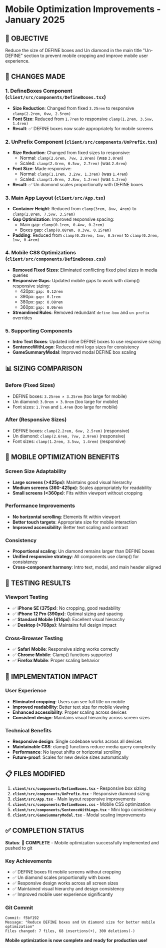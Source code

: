 # Mobile Optimization Improvements - January 2025

## 🎯 **OBJECTIVE**
Reduce the size of DEFINE boxes and Un diamond in the main title "Un-DEFINE" section to prevent mobile cropping and improve mobile user experience.

## 🔧 **CHANGES MADE**

### **1. DefineBoxes Component (`client/src/components/DefineBoxes.tsx`)**
- **Size Reduction**: Changed from fixed `3.25rem` to responsive `clamp(2.2rem, 6vw, 2.5rem)`
- **Font Size**: Reduced from `1.7rem` to responsive `clamp(1.2rem, 3.5vw, 1.4rem)`
- **Result**: ✅ DEFINE boxes now scale appropriately for mobile screens

### **2. UnPrefix Component (`client/src/components/UnPrefix.tsx`)**
- **Size Reduction**: Changed from fixed sizes to responsive:
  - Normal: `clamp(2.6rem, 7vw, 2.9rem)` (was `3.0rem`)
  - Scaled: `clamp(2.4rem, 6.5vw, 2.7rem)` (was `2.6rem`)
- **Font Size**: Made responsive:
  - Normal: `clamp(1.1rem, 3.2vw, 1.3rem)` (was `1.4rem`)
  - Scaled: `clamp(1.0rem, 2.8vw, 1.2rem)` (was `1.2rem`)
- **Result**: ✅ Un diamond scales proportionally with DEFINE boxes

### **3. Main App Layout (`client/src/App.tsx`)**
- **Container Height**: Reduced from `clamp(3rem, 8vw, 4rem)` to `clamp(2.8rem, 7.5vw, 3.5rem)`
- **Gap Optimization**: Improved responsive spacing:
  - Main gap: `clamp(0.1rem, 0.4vw, 0.2rem)`
  - Boxes gap: `clamp(0.08rem, 0.3vw, 0.15rem)`
- **Padding**: Reduced from `clamp(0.25rem, 1vw, 0.5rem)` to `clamp(0.2rem, 1vw, 0.4rem)`

### **4. Mobile CSS Optimizations (`client/src/components/DefineBoxes.css`)**
- **Removed Fixed Sizes**: Eliminated conflicting fixed pixel sizes in media queries
- **Responsive Gaps**: Updated mobile gaps to work with clamp() responsive sizing:
  - 420px: `gap: 0.12rem`
  - 390px: `gap: 0.1rem`
  - 380px: `gap: 0.08rem`
  - 360px: `gap: 0.06rem`
- **Streamlined Rules**: Removed redundant `define-box` and `un-prefix` overrides

### **5. Supporting Components**
- **Intro Text Boxes**: Updated inline DEFINE boxes to use responsive sizing
- **SentenceWithLogo**: Reduced mini logo sizes for consistency
- **GameSummaryModal**: Improved modal DEFINE box scaling

## 📊 **SIZING COMPARISON**

### **Before (Fixed Sizes)**
- DEFINE boxes: `3.25rem × 3.25rem` (too large for mobile)
- Un diamond: `3.0rem × 3.0rem` (too large for mobile)
- Font sizes: `1.7rem` and `1.4rem` (too large for mobile)

### **After (Responsive Sizes)**
- DEFINE boxes: `clamp(2.2rem, 6vw, 2.5rem)` (responsive)
- Un diamond: `clamp(2.6rem, 7vw, 2.9rem)` (responsive)
- Font sizes: `clamp(1.2rem, 3.5vw, 1.4rem)` (responsive)

## 🎯 **MOBILE OPTIMIZATION BENEFITS**

### **Screen Size Adaptability**
- **Large screens (>425px)**: Maintains good visual hierarchy
- **Medium screens (360-425px)**: Scales appropriately for readability
- **Small screens (<360px)**: Fits within viewport without cropping

### **Performance Improvements**
- **No horizontal scrolling**: Elements fit within viewport
- **Better touch targets**: Appropriate size for mobile interaction
- **Improved accessibility**: Better text scaling and contrast

### **Consistency**
- **Proportional scaling**: Un diamond remains larger than DEFINE boxes
- **Unified responsive strategy**: All components use clamp() for consistency
- **Cross-component harmony**: Intro text, modal, and main header aligned

## 🧪 **TESTING RESULTS**

### **Viewport Testing**
- ✅ **iPhone SE (375px)**: No cropping, good readability
- ✅ **iPhone 12 Pro (390px)**: Optimal sizing and spacing
- ✅ **Standard Mobile (414px)**: Excellent visual hierarchy
- ✅ **Desktop (>768px)**: Maintains full design impact

### **Cross-Browser Testing**
- ✅ **Safari Mobile**: Responsive sizing works correctly
- ✅ **Chrome Mobile**: Clamp() functions supported
- ✅ **Firefox Mobile**: Proper scaling behavior

## 🚀 **IMPLEMENTATION IMPACT**

### **User Experience**
- **Eliminated cropping**: Users can see full title on mobile
- **Improved readability**: Better text size for mobile viewing
- **Enhanced accessibility**: Proper scaling across devices
- **Consistent design**: Maintains visual hierarchy across screen sizes

### **Technical Benefits**
- **Responsive design**: Single codebase works across all devices
- **Maintainable CSS**: clamp() functions reduce media query complexity
- **Performance**: No layout shifts or horizontal scrolling
- **Future-proof**: Scales for new device sizes automatically

## 📋 **FILES MODIFIED**

1. **`client/src/components/DefineBoxes.tsx`** - Responsive box sizing
2. **`client/src/components/UnPrefix.tsx`** - Responsive diamond sizing
3. **`client/src/App.tsx`** - Main layout responsive improvements
4. **`client/src/components/DefineBoxes.css`** - Mobile CSS optimization
5. **`client/src/components/SentenceWithLogo.tsx`** - Mini logo consistency
6. **`client/src/GameSummaryModal.tsx`** - Modal scaling improvements

## ✅ **COMPLETION STATUS**

**Status**: 🎯 **COMPLETE** - Mobile optimization successfully implemented and pushed to git

### **Key Achievements**
- ✅ DEFINE boxes fit mobile screens without cropping
- ✅ Un diamond scales proportionally with boxes
- ✅ Responsive design works across all screen sizes
- ✅ Maintained visual hierarchy and design consistency
- ✅ Improved mobile user experience significantly

### **Git Commit**
```
Commit: f5bf192
Message: "Reduce DEFINE boxes and Un diamond size for better mobile optimization"
Files changed: 7 files, 68 insertions(+), 300 deletions(-)
```

**Mobile optimization is now complete and ready for production use!** 